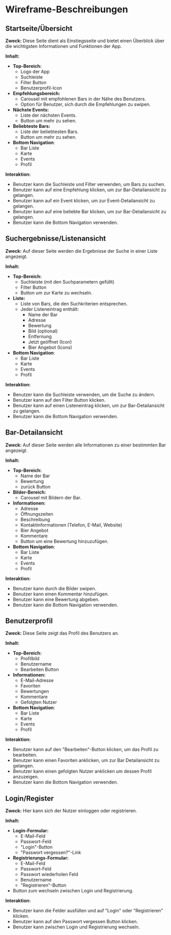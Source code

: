 # Wireframe-Beschreibungen

## Startseite/Übersicht

**Zweck:** Diese Seite dient als Einstiegsseite und bietet einen Überblick über die wichtigsten Informationen und Funktionen der App.

**Inhalt:**

*   **Top-Bereich:**
    *   Logo der App
    *   Suchleiste
    *   Filter Button
    *   Benutzerprofil-Icon
*   **Empfehlungsbereich:**
    *   Carousel mit empfohlenen Bars in der Nähe des Benutzers.
    *   Option für Benutzer, sich durch die Empfehlungen zu swipen.
*   **Nächste Events:**
    * Liste der nächsten Events.
    * Button um mehr zu sehen.
*   **Beliebteste Bars:**
    *   Liste der beliebtesten Bars.
    *   Button um mehr zu sehen.
* **Bottom Navigation**:
    * Bar Liste
    * Karte
    * Events
    * Profil

**Interaktion:**

*   Benutzer kann die Suchleiste und Filter verwenden, um Bars zu suchen.
*   Benutzer kann auf eine Empfehlung klicken, um zur Bar-Detailansicht zu gelangen.
*   Benutzer kann auf ein Event klicken, um zur Event-Detailansicht zu gelangen.
*   Benutzer kann auf eine beliebte Bar klicken, um zur Bar-Detailansicht zu gelangen.
* Benutzer kann die Bottom Navigation verwenden.

## Suchergebnisse/Listenansicht

**Zweck:** Auf dieser Seite werden die Ergebnisse der Suche in einer Liste angezeigt.

**Inhalt:**

*   **Top-Bereich:**
    *   Suchleiste (mit den Suchparametern gefüllt)
    *   Filter Button
    * Button um zur Karte zu wechseln.
*   **Liste:**
    *   Liste von Bars, die den Suchkriterien entsprechen.
    *   Jeder Listeneintrag enthält:
        *   Name der Bar
        *   Adresse
        *   Bewertung
        *   Bild (optional)
        * Entfernung
        * Jetzt geöffnet (Icon)
        * Bier Angebot (Icons)
* **Bottom Navigation**:
    * Bar Liste
    * Karte
    * Events
    * Profil

**Interaktion:**

*   Benutzer kann die Suchleiste verwenden, um die Suche zu ändern.
*   Benutzer kann auf den Filter Button klicken.
* Benutzer kann auf einen Listeneintrag klicken, um zur Bar-Detailansicht zu gelangen.
* Benutzer kann die Bottom Navigation verwenden.

## Bar-Detailansicht

**Zweck:** Auf dieser Seite werden alle Informationen zu einer bestimmten Bar angezeigt.

**Inhalt:**

*   **Top-Bereich:**
    *   Name der Bar
    *   Bewertung
    *  zurück Button
*   **Bilder-Bereich:**
    *   Carousel mit Bildern der Bar.
*   **Informationen:**
    *   Adresse
    *   Öffnungszeiten
    *   Beschreibung
    *   Kontaktinformationen (Telefon, E-Mail, Website)
    *   Bier Angebot
    *   Kommentare
    *   Button um eine Bewertung hinzuzufügen.
* **Bottom Navigation**:
    * Bar Liste
    * Karte
    * Events
    * Profil

**Interaktion:**

*   Benutzer kann durch die Bilder swipen.
* Benutzer kann einen Kommentar hinzufügen.
* Benutzer kann eine Bewertung abgeben.
* Benutzer kann die Bottom Navigation verwenden.

## Benutzerprofil

**Zweck:** Diese Seite zeigt das Profil des Benutzers an.

**Inhalt:**

*   **Top-Bereich:**
    *   Profilbild
    *   Benutzername
    *   Bearbeiten Button
*   **Informationen:**
    *   E-Mail-Adresse
    *   Favoriten
    *   Bewertungen
    *   Kommentare
    * Gefolgten Nutzer
* **Bottom Navigation**:
    * Bar Liste
    * Karte
    * Events
    * Profil

**Interaktion:**

*   Benutzer kann auf den "Bearbeiten"-Button klicken, um das Profil zu bearbeiten.
* Benutzer kann einen Favoriten anklicken, um zur Bar Detailansicht zu gelangen.
* Benutzer kann einen gefolgten Nutzer anklicken um dessen Profil anzuzeigen.
* Benutzer kann die Bottom Navigation verwenden.

## Login/Register

**Zweck:** Hier kann sich der Nutzer einloggen oder registrieren.

**Inhalt:**

*   **Login-Formular:**
    *   E-Mail-Feld
    *   Passwort-Feld
    *   "Login"-Button
    *   "Passwort vergessen?"-Link
*   **Registrierungs-Formular:**
    *   E-Mail-Feld
    *   Passwort-Feld
    *   Passwort wiederholen Feld
    *   Benutzername
    *   "Registrieren"-Button
* Button zum wechseln zwischen Login und Registrierung.

**Interaktion:**

*   Benutzer kann die Felder ausfüllen und auf "Login" oder "Registrieren" klicken.
* Benutzer kann auf den Passwort vergessen Button klicken.
* Benutzer kann zwischen Login und Registrierung wechseln.
